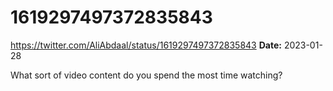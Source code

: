 # 1619297497372835843
https://twitter.com/AliAbdaal/status/1619297497372835843
**Date:** 2023-01-28

What sort of video content do you spend the most time watching?

